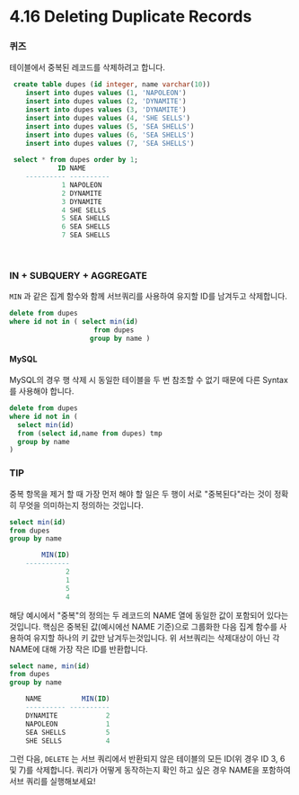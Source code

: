# 4.16 Deleting Duplicate Records

### 퀴즈

테이블에서 중복된 레코드를 삭제하려고 합니다.

~~~sql
 create table dupes (id integer, name varchar(10))
    insert into dupes values (1, 'NAPOLEON')
    insert into dupes values (2, 'DYNAMITE')
    insert into dupes values (3, 'DYNAMITE')
    insert into dupes values (4, 'SHE SELLS')
    insert into dupes values (5, 'SEA SHELLS')
    insert into dupes values (6, 'SEA SHELLS')
    insert into dupes values (7, 'SEA SHELLS')
    
 select * from dupes order by 1;
            ID NAME
    ---------- ----------
             1 NAPOLEON
             2 DYNAMITE
             3 DYNAMITE
             4 SHE SELLS
             5 SEA SHELLS
             6 SEA SHELLS
             7 SEA SHELLS
~~~

<br>

### IN + SUBQUERY + AGGREGATE

`MIN` 과 같은 집계 함수와 함께 서브쿼리를 사용하여 유지할 ID를 남겨두고 삭제합니다.

~~~sql
delete from dupes
where id not in ( select min(id)
                     from dupes
                    group by name )
~~~

#### MySQL

MySQL의 경우 행 삭제 시 동일한 테이블을 두 번 참조할 수 없기 때문에 다른 Syntax를 사용해야 합니다.

~~~sql
delete from dupes
where id not in (
  select min(id)
  from (select id,name from dupes) tmp
  group by name
)
~~~

### TIP

중복 항목을 제거 할 때 가장 먼저 해야 할 일은 두 행이 서로 "중복된다"라는 것이 정확히 무엇을 의미하는지 정의하는 것입니다.

~~~sql
select min(id)
from dupes
group by name

        MIN(ID)
    -----------
              2
              1
              5
              4
~~~

해당 예시에서 "중복"의 정의는 두 레코드의 NAME 열에 동일한 값이 포함되어 있다는 것입니다. 핵심은 중복된 값(예시에선 NAME 기준)으로 그룹화한 다음 집계 함수를 사용하여 유지할 하나의 키 값만 남겨두는것입니다. 위 서브쿼리는 삭제대상이 아닌 각 NAME에 대해 가장 작은 ID를 반환합니다.



~~~sql
select name, min(id)
from dupes
group by name

    NAME          MIN(ID)
    ---------- ----------
    DYNAMITE            2
    NAPOLEON            1
    SEA SHELLS          5
    SHE SELLS           4
~~~

그런 다음, `DELETE` 는 서브 쿼리에서 반환되지 않은 테이블의 모든 ID(위 경우 ID 3, 6 및 7)를 삭제합니다. 쿼리가 어떻게 동작하는지 확인 하고 싶은 경우 NAME을 포함하여 서브 쿼리를 실행해보세요!
